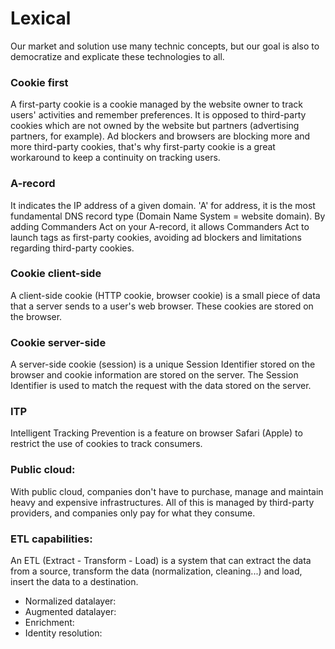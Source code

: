 # Lexical

Our market and solution use many technic concepts, but our goal is also to democratize and explicate these technologies to all.

### **Cookie first**

A first-party cookie is a cookie managed by the website owner to track users' activities and remember preferences. It is opposed to third-party cookies which are not owned by the website but partners (advertising partners, for example). Ad blockers and browsers are blocking more and more third-party cookies, that's why first-party cookie is a great workaround to keep a continuity on tracking users.

### **A-record**

It indicates the IP address of a given domain. 'A' for address, it is the most fundamental DNS record type (Domain Name System = website domain). By adding Commanders Act on your A-record, it allows Commanders Act to launch tags as first-party cookies, avoiding ad blockers and limitations regarding third-party cookies.

### **Cookie client-side**

A client-side cookie (HTTP cookie, browser cookie) is a small piece of data that a server sends to a user's web browser. These cookies are stored on the browser.

### **Cookie server-side**

A server-side cookie (session) is a unique Session Identifier stored on the browser and cookie information are stored on the server. The Session Identifier is used to match the request with the data stored on the server.

### **ITP**

Intelligent Tracking Prevention is a feature on browser Safari (Apple) to restrict the use of cookies to track consumers.

### Public cloud:

With public cloud, companies don't have to purchase, manage and maintain heavy and expensive infrastructures. All of this is managed by third-party providers, and companies only pay for what they consume.&#x20;

### ETL capabilities:

An ETL (Extract - Transform - Load) is a system that can extract the data from a source, transform the data (normalization, cleaning...) and load, insert the data to a destination.

* Normalized datalayer:
* Augmented datalayer:
* Enrichment:
* Identity resolution:

